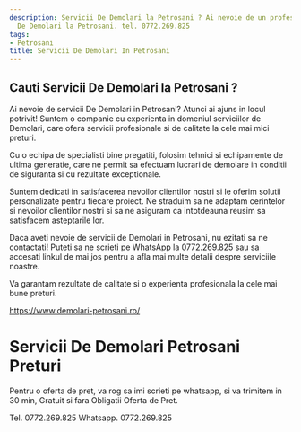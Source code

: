 ```yaml
---
description: Servicii De Demolari la Petrosani ? Ai nevoie de un profesionist in Servicii
  De Demolari la Petrosani. tel. 0772.269.825
tags:
- Petrosani
title: Servicii De Demolari In Petrosani
---
```



## Cauti Servicii De Demolari la Petrosani ?


Ai nevoie de servicii De Demolari in Petrosani? 
Atunci ai ajuns in locul potrivit! Suntem o companie cu experienta in domeniul serviciilor de Demolari, care ofera servicii profesionale si de calitate la cele mai mici preturi.

Cu o echipa de specialisti bine pregatiti, folosim tehnici si echipamente de ultima generatie, care ne permit sa efectuam lucrari de demolare in conditii de siguranta si cu rezultate exceptionale. 

Suntem dedicati in satisfacerea nevoilor clientilor nostri si le oferim solutii personalizate pentru fiecare proiect. Ne straduim sa ne adaptam cerintelor si nevoilor clientilor nostri si sa ne asiguram ca intotdeauna reusim sa satisfacem asteptarile lor.

Daca aveti nevoie de servicii de Demolari in Petrosani, nu ezitati sa ne contactati! Puteti sa ne scrieti pe WhatsApp la 0772.269.825 sau sa accesati linkul de mai jos pentru a afla mai multe detalii despre serviciile noastre. 

Va garantam rezultate de calitate si o experienta profesionala la cele mai bune preturi. 

https://www.demolari-petrosani.ro/

# Servicii De Demolari Petrosani Preturi
Pentru o oferta de pret, va rog sa imi scrieti pe whatsapp, si va trimitem in 30 min, Gratuit si fara Obligatii Oferta de Pret.

Tel. 0772.269.825
Whatsapp. 0772.269.825